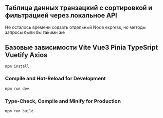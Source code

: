 ## Таблица данных транзацкий с сортировкой и фильтрацией через локальное API
Не осталось времени содзать отдельный Node express, но методы запросы были бы такими же

## Базовые зависимости Vite Vue3 Pinia TypeSript Vuetify Axios

```sh
npm install
```

### Compile and Hot-Reload for Development

```sh
npm run dev
```

### Type-Check, Compile and Minify for Production

```sh
npm run build
```
